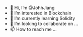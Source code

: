 - 👋 Hi, I’m @JohhJiang
- 👀 I’m interested in Blockchain
- 🌱 I’m currently learning Solidity
- 💞️ I’m looking to collaborate on ...
- 📫 How to reach me ...

<!---
JohhJiang/JohhJiang is a ✨ special ✨ repository because its `README.md` (this file) appears on your GitHub profile.
You can click the Preview link to take a look at your changes.
--->
